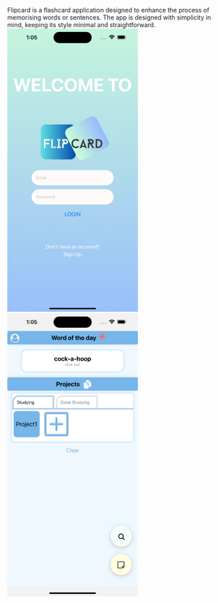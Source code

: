 Flipcard is a flashcard application designed to enhance the process of memorising words or sentences. The app is designed with simplicity in mind, keeping its style minimal and straightforward.
<img src="images/Simulator Screenshot - iPhone 14 Pro Max - 2023-08-20 at 01.05.30.png" alt="Simulator Screenshot - iPhone 14 Pro Max - 2023-08-20 at 01 05 30" width="300">
<img src="images/Simulator Screenshot - iPhone 14 Pro Max - 2023-08-20 at 01.05.24.png" alt="Simulator Screenshot - iPhone 14 Pro Max - 2023-08-20 at 01 05 30" width="300">


